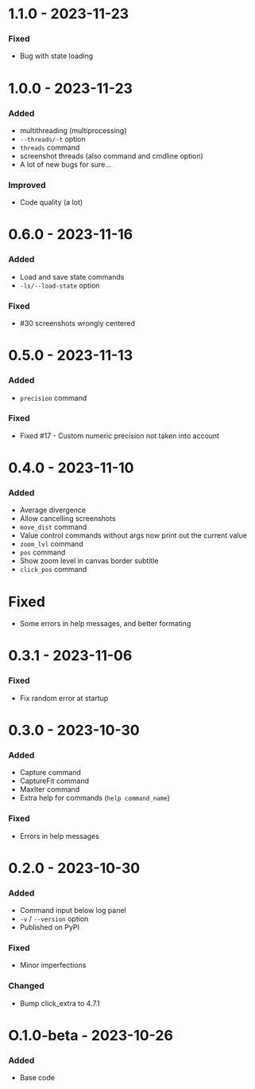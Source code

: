 # 1.1.0 - 2023-11-23

### Fixed
- Bug with state loading

# 1.0.0 - 2023-11-23

### Added 
- multithreading (multiprocessing)
- `--threads/-t` option
- `threads` command
- screenshot threads (also command and cmdline option)
- A lot of new bugs for sure...

### Improved 
- Code quality (a lot)

# 0.6.0 - 2023-11-16

### Added
- Load and save state commands
- `-ls/--load-state` option

### Fixed
- #30 screenshots wrongly centered

# 0.5.0 - 2023-11-13

### Added
- `precision` command

### Fixed
- Fixed #17 - Custom numeric precision not taken into account

# 0.4.0 - 2023-11-10

### Added
- Average divergence
- Allow cancelling screenshots
- `move_dist` command
- Value control commands without args now print out the current value
- `zoom_lvl` command
- `pos` command
- Show zoom level in canvas border subtitle
- `click_pos` command

# Fixed
- Some errors in help messages, and better formating

# 0.3.1 - 2023-11-06

### Fixed
- Fix random error at startup

# 0.3.0 - 2023-10-30

### Added
- Capture command
- CaptureFit command 
- MaxIter command
- Extra help for commands (`help command_name`)

### Fixed
- Errors in help messages

# 0.2.0 - 2023-10-30

### Added
- Command input below log panel
- `-v` / `--version` option
- Published on PyPI

### Fixed
- Minor imperfections

### Changed
- Bump click_extra to 4.7.1

# O.1.0-beta - 2023-10-26

### Added 

- Base code